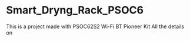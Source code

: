 # Smart_Dryng_Rack_PSOC6
This is a project made with PSOC62S2 Wi-Fi BT Pioneer Kit
All the details on

